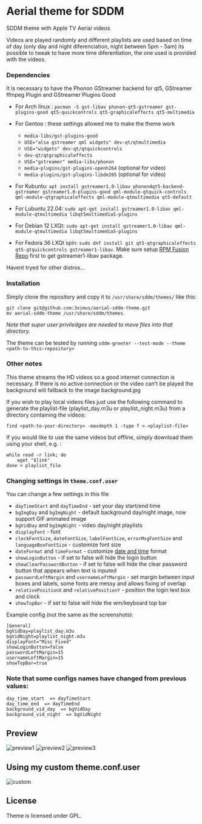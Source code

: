 # Aerial theme for SDDM

SDDM theme with Apple TV Aerial videos

Videos are played randomly and different playlists are used based on time of day (only day and night diferenciation, night between 5pm - 5am) its possible to tweak to have more time diferentiation, the one used is provided with the videos.


### Dependencies

It is necessary to have the Phonon GStreamer backend for qt5, GStreamer ffmpeg Plugin and GStreamer Plugins Good
- For Arch linux : `pacman -S gst-libav phonon-qt5-gstreamer gst-plugins-good qt5-quickcontrols qt5-graphicaleffects qt5-multimedia`
- For Gentoo : these settings allowed me to make the theme work

    * `media-libs/gst-plugins-good`
    * `USE="alsa gstreamer qml widgets" dev-qt/qtmultimedia`
    * `USE="widgets" dev-qt/qtquickcontrols`
    * `dev-qt/qtgraphicaleffects`
    * `USE="gstreamer" media-libs/phonon`
    * `media-plugins/gst-plugins-openh264` (optional for video)
    * `media-plugins/gst-plugins-libde265` (optional for video)

 - For Kubuntu: `apt install gstreamer1.0-libav phonon4qt5-backend-gstreamer gstreamer1.0-plugins-good qml-module-qtquick-controls qml-module-qtgraphicaleffects qml-module-qtmultimedia qt5-default`
 - For Lubuntu 22.04: `sudo apt-get install gstreamer1.0-libav qml-module-qtmultimedia libqt5multimedia5-plugins`
 - For Debian 12 LXQt: `sudo apt-get install gstreamer1.0-libav qml-module-qtmultimedia libqt5multimedia5-plugins`
 - For Fedora 36 LXQt spin: `sudo dnf install git qt5-qtgraphicaleffects qt5-qtquickcontrols gstreamer1-libav`. Make sure setup [RPM Fusion Repo](https://rpmfusion.org/Configuration) first to get gstreamer1-libav package.

Havent tryed for other distros...

### Installation

Simply clone the repository and copy it to `/usr/share/sddm/themes/` like this:
```
git clone git@github.com:3ximus/aerial-sddm-theme.git
mv aerial-sddm-theme /usr/share/sddm/themes
```
*Note that super user priviledges are needed to move files into that directory.*

The theme can be tested by running `sddm-greeter --test-mode --theme <path-to-this-repository>`

### Other notes

This theme streams the HD videos so a good internet connection is necessary.
If there is no active connection or the video can't be played the background will fallback to the image background.jpg

If you wish to play local videos files just use the following command to generate the playlist-file (playlist_day.m3u or playlist_night.m3u) from a directory containing the videos:

`find <path-to-your-directory> -maxdepth 1 -type f > <playlist-file>`

If you would like to use the same videos but offline, simply download them using your shell, e.g. :

```
while read -r link; do
    wget "$link"
done < playlist_file
```

### Changing settings in `theme.conf.user`

You can change a few settings in this file
- `dayTimeStart` and `dayTimeEnd` - set your day start/end time
- `bgImgDay` and `bgImgNight` - default background day/night image, now support GIF animated image
- `bgVidDay` and `bgImgNight` - video day/night playlists
- `displayFont` - font
- `clockFontSize`, `dateFontSize`, `labelFontSize`, `errorMsgFontSize` and `languageBoxFontSize` - customize font size
- `dateFormat` and `timeFormat` - customize [date and time](https://doc.qt.io/qt-5/qml-qtqml-date.html) format
- `showLoginButton` - if set to false will hide the login button
- `showClearPasswordButton` - if set to false will hide the clear password button that appears when text is inputed
- `passwordLeftMargin` and `usernameLeftMargin` - set margin between input boxes and labels, some fonts are messy and allows fixing of overlap
- `relativePositionX` and `relativePositionY` - position the login text box and clock
- `showTopBar` - if set to false will hide the wm/keyboard top bar

Example config (not the same as the screenshots):

```
[General]
bgVidDay=playlist_day.m3u
bgVidNight=playlist_night.m3u
displayFont="Misc Fixed"
showLoginButton=false
passwordLeftMargin=15
usernameLeftMargin=15
showTopBar=true
```

### Note that some configs names have changed from previous values:
```
day_time_start  => dayTimeStart
day_time_end  => dayTimeEnd
background_vid_day  => bgVidDay
background_vid_night  => bgVidNight
```

## Preview

![preview1](screens/preview1.gif)
![preview2](screens/preview2.gif)
![preview3](screens/preview3.gif)

## Using my custom theme.conf.user

![custom](screens/custom.gif)

## License

Theme is licensed under GPL.
